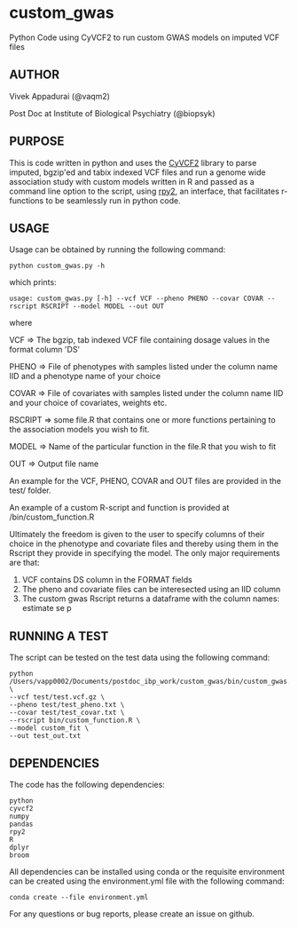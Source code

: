 # custom_gwas
Python Code using CyVCF2 to run custom GWAS models on imputed VCF files

## AUTHOR

Vivek Appadurai (@vaqm2) 

Post Doc at Institute of Biological Psychiatry (@biopsyk)
## PURPOSE

This is code written in python and uses the [CyVCF2](https://brentp.github.io/cyvcf2/) library to parse imputed, bgzip'ed and tabix indexed VCF files and run a genome wide association study with custom models written in R and passed as a command line option to the script, using [rpy2](https://rpy2.github.io/doc/v3.4.x/html/index.html), an interface, that facilitates r-functions to be seamlessly run in python code.

## USAGE

Usage can be obtained by running the following command:

    python custom_gwas.py -h

which prints:

    usage: custom_gwas.py [-h] --vcf VCF --pheno PHENO --covar COVAR --rscript RSCRIPT --model MODEL --out OUT

where

VCF => The bgzip, tab indexed VCF file containing dosage values in the format column 'DS'

PHENO => File of phenotypes with samples listed under the column name IID and a phenotype name of your choice

COVAR => File of covariates with samples listed under the column name IID and your choice of covariates, weights etc.

RSCRIPT => some file.R that contains one or more functions pertaining to the association models you wish to fit.

MODEL => Name of the particular function in the file.R that you wish to fit

OUT => Output file name

An example for the VCF, PHENO, COVAR and OUT files are provided in the test/ folder.

An example of a custom R-script and function is provided at /bin/custom_function.R

Ultimately the freedom is given to the user to specify columns of their choice in the phenotype and covariate files and thereby using them in the Rscript they provide in specifying the model. The only major requirements are that:

1. VCF contains DS column in the FORMAT fields
2. The pheno and covariate files can be interesected using an IID column
3. The custom gwas Rscript returns a dataframe with the column names:
    estimate
    se
    p

## RUNNING A TEST

The script can be tested on the test data using the following command:

    python /Users/vapp0002/Documents/postdoc_ibp_work/custom_gwas/bin/custom_gwas.py \
    --vcf test/test.vcf.gz \
    --pheno test/test_pheno.txt \
    --covar test/test_covar.txt \
    --rscript bin/custom_function.R \ 
    --model custom_fit \
    --out test_out.txt

## DEPENDENCIES

The code has the following dependencies:

    python
    cyvcf2
    numpy
    pandas
    rpy2
    R
    dplyr
    broom

All dependencies can be installed using conda or the requisite environment can be created using the environment.yml file with the following command:

    conda create --file environment.yml

For any questions or bug reports, please create an issue on github.